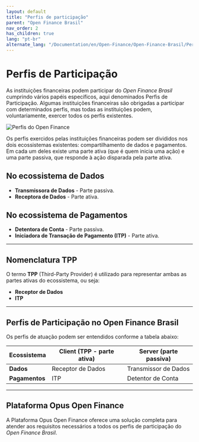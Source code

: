 ```yaml
---
layout: default
title: "Perfis de participação"
parent: "Open Finance Brasil"
nav_order: 2
has_children: true
lang: "pt-br"
alternate_lang: "/Documentation/en/Open-Finance/Open-Finance-Brasil/PerfisOFB/OFB-Perfis/"
---
```


# Perfis de Participação

As instituições financeiras podem participar do *Open Finance Brasil* cumprindo vários papéis específicos, aqui denominados Perfis de Participação. Algumas instituições financeiras são obrigadas a participar com determinados perfis, mas todas as instituições podem, voluntariamente, exercer todos os perfis existentes.

![Perfis do Open Finance][Imagem dos perfis de participação]

Os perfis exercidos pelas instituições financeiras podem ser divididos nos dois ecossistemas existentes: compartilhamento de dados e pagamentos. Em cada um deles existe uma parte ativa (que é quem inicia uma ação) e uma parte passiva, que responde à ação disparada pela parte ativa.

## No ecossistema de Dados

- **Transmissora de Dados** - Parte passiva.
- **Receptora de Dados** - Parte ativa.

## No ecossistema de Pagamentos

- **Detentora de Conta** - Parte passiva.
- **Iniciadora de Transação de Pagamento (ITP)** - Parte ativa.

---

## Nomenclatura TPP

O termo **TPP** (Third-Party Provider) é utilizado para representar ambas as partes ativas do ecossistema, ou seja:

- **Receptor de Dados**
- **ITP**

---

## Perfis de Participação no Open Finance Brasil

Os perfis de atuação podem ser entendidos conforme a tabela abaixo:

| **Ecossistema** | **Client (TPP - parte ativa)** | **Server (parte passiva)** |
|------------------|--------------------------------|-----------------------------|
| **Dados**        | Receptor de Dados             | Transmissor de Dados        |
| **Pagamentos**   | ITP                           | Detentor de Conta           |

---

## Plataforma Opus Open Finance

A Plataforma Opus Open Finance oferece uma solução completa para atender aos requisitos necessários a todos os perfis de participação do *Open Finance Brasil*.

[Imagem dos perfis de participação]: ./images/Perfis_OF.png

